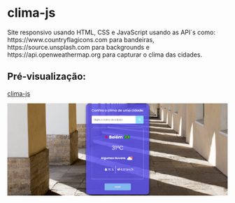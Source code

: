 # clima-js

 <p>Site responsivo usando HTML, CSS e JavaScript usando as API´s como: https://www.countryflagicons.com para bandeiras, https://source.unsplash.com para backgrounds e https://api.openweathermap.org para capturar o clima das cidades.</p>

## Pré-visualização:

[clima-js](https://clima-js-silk.vercel.app/)

<div align="center"><img src="image/belem.png" width=auto>
</div>

